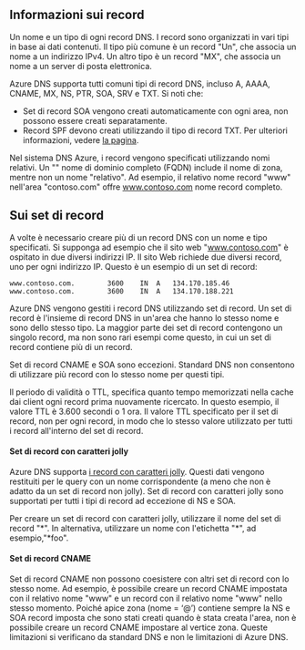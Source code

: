 ## <a name="about-records"></a>Informazioni sui record

Un nome e un tipo di ogni record DNS. I record sono organizzati in vari tipi in base ai dati contenuti. Il tipo più comune è un record "Un", che associa un nome a un indirizzo IPv4. Un altro tipo è un record "MX", che associa un nome a un server di posta elettronica.

Azure DNS supporta tutti comuni tipi di record DNS, incluso A, AAAA, CNAME, MX, NS, PTR, SOA, SRV e TXT. Si noti che:
- Set di record SOA vengono creati automaticamente con ogni area, non possono essere creati separatamente.
- Record SPF devono creati utilizzando il tipo di record TXT. Per ulteriori informazioni, vedere [la pagina](http://tools.ietf.org/html/rfc7208#section-3.1).

Nel sistema DNS Azure, i record vengono specificati utilizzando nomi relativi. Un "" nome di dominio completo (FQDN) include il nome di zona, mentre non un nome "relativo". Ad esempio, il relativo nome record "www" nell'area "contoso.com" offre www.contoso.com nome record completo.

## <a name="about-record-sets"></a>Sui set di record

A volte è necessario creare più di un record DNS con un nome e tipo specificati. Si supponga ad esempio che il sito web "www.contoso.com" è ospitato in due diversi indirizzi IP. Il sito Web richiede due diversi record, uno per ogni indirizzo IP. Questo è un esempio di un set di record:

    www.contoso.com.        3600    IN  A   134.170.185.46
    www.contoso.com.        3600    IN  A   134.170.188.221

Azure DNS vengono gestiti i record DNS utilizzando set di record. Un set di record è l'insieme di record DNS in un'area che hanno lo stesso nome e sono dello stesso tipo. La maggior parte dei set di record contengono un singolo record, ma non sono rari esempi come questo, in cui un set di record contiene più di un record.

Set di record CNAME e SOA sono eccezioni. Standard DNS non consentono di utilizzare più record con lo stesso nome per questi tipi.

Il periodo di validità o TTL, specifica quanto tempo memorizzati nella cache dai client ogni record prima nuovamente ricercato. In questo esempio, il valore TTL è 3.600 secondi o 1 ora. Il valore TTL specificato per il set di record, non per ogni record, in modo che lo stesso valore utilizzato per tutti i record all'interno del set di record.

#### <a name="wildcard-record-sets"></a>Set di record con caratteri jolly

Azure DNS supporta [i record con caratteri jolly](https://en.wikipedia.org/wiki/Wildcard_DNS_record). Questi dati vengono restituiti per le query con un nome corrispondente (a meno che non è adatto da un set di record non jolly). Set di record con caratteri jolly sono supportati per tutti i tipi di record ad eccezione di NS e SOA.  

Per creare un set di record con caratteri jolly, utilizzare il nome del set di record "\*". In alternativa, utilizzare un nome con l'etichetta "\*", ad esempio,"\*foo".

#### <a name="cname-record-sets"></a>Set di record CNAME

Set di record CNAME non possono coesistere con altri set di record con lo stesso nome. Ad esempio, è possibile creare un record CNAME impostata con il relativo nome "www" e un record con il relativo nome "www" nello stesso momento. Poiché apice zona (nome = ‘@’) contiene sempre la NS e SOA record imposta che sono stati creati quando è stata creata l'area, non è possibile creare un record CNAME impostare al vertice zona. Queste limitazioni si verificano da standard DNS e non le limitazioni di Azure DNS.
